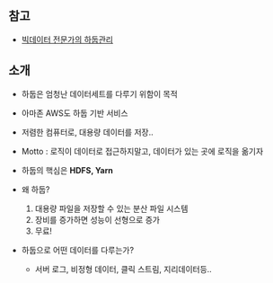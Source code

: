 ## 참고

- [빅데이터 전문가의 하둡관리](http://www.yes24.com/Product/goods/66586271)



## 소개

- 하둡은 엄청난 데이터세트를 다루기 위함이 목적
- 아마존 AWS도 하둡 기반 서비스
- 저렴한 컴퓨터로, 대용량 데이터를 저장..
- Motto : 로직이 데이터로 접근하지말고, 데이터가 있는 곳에 로직을 옮기자

- 하둡의 핵심은 **HDFS, Yarn**

- 왜 하둡?
  1. 대용량 파일을 저장할 수 있는 분산 파일 시스템
  2. 장비를 증가하면 성능이 선형으로 증가
  3. 무료!

- 하둡으로 어떤 데이터를 다루는가?
  - 서버 로그, 비정형 데이터, 클릭 스트림, 지리데이터등..
